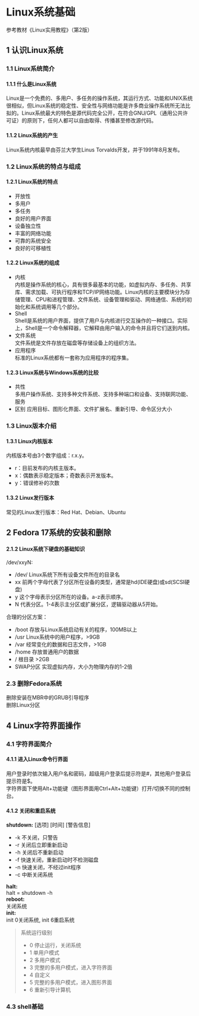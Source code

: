# Linux系统基础
参考教材《Linux实用教程》（第2版）

## 1 认识Linux系统
### 1.1 Linux系统简介
#### 1.1.1 什么是Linux系统
Linux是一个免费的、多用户、多任务的操作系统，其运行方式、功能和UNIX系统很相似，但Linux系统的稳定性、安全性与网络功能是许多商业操作系统所无法比拟的。Linux系统最大的特色是源代码完全公开，在符合GNU/GPL（通用公共许可证）的原则下，任何人都可以自由取得、传播甚至修改源代码。  

#### 1.1.2 Linux系统的产生
Linux系统内核最早由芬兰大学生Linus Torvalds开发，并于1991年8月发布。  

### 1.2 Linux系统的特点与组成 
#### 1.2.1 Linux系统的特点
* 开放性
* 多用户
* 多任务
* 良好的用户界面
* 设备独立性
* 丰富的网络功能
* 可靠的系统安全
* 良好的可移植性

#### 1.2.2 Linux系统的组成  
* 内核  
内核是操作系统的核心，具有很多最基本的功能，如虚拟内存、多任务、共享库、需求加载、可执行程序和TCP/IP网络功能。Linux内核的主要模块分为存储管理、CPU和进程管理、文件系统、设备管理和驱动、网络通信、系统的初始化和系统调用等几个部分。  
* Shell  
Shell是系统的用户界面，提供了用户与内核进行交互操作的一种接口。实际上，Shell是一个命令解释器，它解释由用户输入的命令并且将它们送到内核。  
* 文件系统  
文件系统是文件存放在磁盘等存储设备上的组织方法。  
* 应用程序  
标准的Linux系统都有一套称为应用程序的程序集。 

#### 1.2.3 Linux系统与Windows系统的比较
* 共性  
多用户操作系统、支持多种文件系统、支持多种端口和设备、支持联网功能、服务  
* 区别
应用目标、图形化界面、文件扩展名、重新引导、命令区分大小  

### 1.3 Linux版本介绍
#### 1.3.1 Linux内核版本
内核版本号由3个数字组成：r.x.y。  
* r：目前发布的内核主版本。  
* x：偶数表示稳定版本；奇数表示开发版本。  
* y：错误修补的次数  

#### 1.3.2 Linux发行版本
常见的Linux发行版本：Red Hat、Debian、Ubuntu

## 2 Fedora 17系统的安装和删除
#### 2.1.2 Linux系统下硬盘的基础知识
/dev/xxyN:  
* /dev/ Linux系统下所有设备文件所在的目录名
* xx 前两个字母代表了分区所在设备的类型，通常是hd(IDE硬盘)或sd(SCSI硬盘)
* y 这个字母表示分区所在的设备。a-z表示顺序。
* N 代表分区。1-4表示主分区或扩展分区，逻辑驱动器从5开始。  

合理的分区方案：  
* /boot 存放与Linux系统启动有关的程序，100MB以上
* /usr Linux系统中的用户程序，>9GB
* /var 经常变化的数据和日志文件，>1GB
* /home 存放普通用户的数据
* / 根目录 >2GB
* SWAP分区 实现虚拟内存，大小为物理内存的1-2倍  

### 2.3 删除Fedora系统
删除安装在MBR中的GRUB引导程序  
删除Linux分区  

## 4 Linux字符界面操作
### 4.1 字符界面简介
#### 4.1.1 进入Linux命令行界面
用户登录时依次输入用户名和密码，超级用户登录后提示符是#，其他用户登录后提示符是$。  
字符界面下使用Alt+功能键（图形界面用Ctrl+Alt+功能键）打开/切换不同的控制台。

#### 4.1.2 关闭和重启系统
**shutdown:** [选项] [时间] [警告信息]  
* -k 不关闭，只警告
* -r 关闭后立即重新启动
* -h 关闭后不重新启动
* -f 快速关闭，重新启动时不检测磁盘
* -n 快速关闭，不经过init程序
* -c 中断关闭系统  

**halt:**  
halt = shutdown -h  
**reboot:**  
关闭系统  
**init:**  
init 0关闭系统, init 6重启系统  
> 系统运行级别
> * 0 停止运行，关闭系统
> * 1 单用户模式
> * 2 多用户模式
> * 3 完整的多用户模式，进入字符界面
> * 4 自定义
> * 5 完整的多用户模式，进入图形界面
> * 6 重新引导计算机  

### 4.3 shell基础
